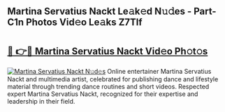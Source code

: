 ## Martina Servatius Nackt Le𝚊k𝚎d N𝚞𝚍es - Part-C1n Photos Vid𝚎o Le𝚊ks Z7Tlf

# <h2><a href="http://fb8edxj.evod.top/?m=Martina+Servatius+Nackt">🔗 👉🔴 Martina Servatius Nackt Vid𝚎o Ph𝚘t𝚘s</a></h2>

[![Martina Servatius Nackt N𝚞d𝚎s](https://i.imgur.com/8V9OHl7.gif)](http://fb8edxj.evod.top/?m=Martina+Servatius+Nackt)
Online entertainer Martina Servatius Nackt and multimedia artist, celebrated for publishing dance and lifestyle material through trending dance routines and short videos. Respected expert Martina Servatius Nackt, recognized for their expertise and leadership in their field. 
